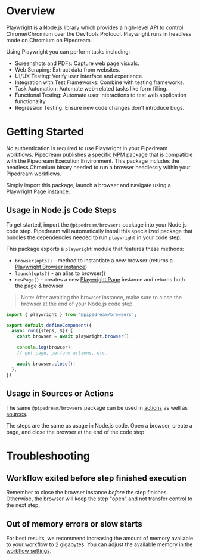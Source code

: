 # Overview

[Playwright](https://pptr.dev/) is a Node.js library which provides a high-level API to control Chrome/Chromium over the DevTools Protocol. Playwright runs in headless mode on Chromium on Pipedream.

Using Playwright you can perform tasks including:

* Screenshots and PDFs: Capture web page visuals.
* Web Scraping: Extract data from websites.
* UI/UX Testing: Verify user interface and experience.
* Integration with Test Frameworks: Combine with testing frameworks.
* Task Automation: Automate web-related tasks like form filling.
* Functional Testing: Automate user interactions to test web application functionality.
* Regression Testing: Ensure new code changes don't introduce bugs.

# Getting Started

No authentication is required to use Playwright in your Pipedream workflows. Pipedream publishes [a specific NPM package](https://www.npmjs.com/package/@pipedream/browsers) that is compatible with the Pipedream Execution Environment. This package includes the headless Chromium binary needed to run a browser headlessly within your Pipedream workflows.

Simply import this package, launch a browser and navigate using a Playwright Page instance.

## Usage in Node.js Code Steps

To get started, import the `@pipedream/browsers` package into your Node.js code step. Pipedream will automatically install this specialized package that bundles the dependencies needed to run `playwright` in your code step.

This package exports a `playwright` module that features these methods:

* `browser(opts?)` - method to instantiate a new browser (returns a [Playwright Browser instance](https://playwright.dev/docs/browsers))
* `launch(opts?)` - an alias to browser()
* `newPage()` - creates a new [Playwright Page](https://playwright.dev/docs/pages) instance and returns both the page & browser

> Note: After awaiting the browser instance, make sure to close the browser at the end of your Node.js code step.

```javascript
import { playwright } from '@pipedream/browsers';

export default defineComponent({
  async run({steps, $}) {
    const browser = await playwright.browser();
    
    console.log(browser)
    // get page, perform actions, etc.

    await browser.close();
  },
})
```

## Usage in Sources or Actions

The same `@pipedream/browsers` package can be used in [actions](https://pipedream.com/docs/components/quickstart/nodejs/actions/) as well as [sources](https://pipedream.com/docs/components/quickstart/nodejs/sources/).

The steps are the same as usage in Node.js code. Open a browser, create a page, and close the browser at the end of the code step.

# Troubleshooting

## Workflow exited before step finished execution

Remember to close the browser instance _before_ the step finishes. Otherwise, the browser will keep the step "open" and not transfer control to the next step.

## Out of memory errors or slow starts

For best results, we recommend increasing the amount of memory available to your workflow to 2 gigabytes. You can adjust the available memory in the [workflow settings](https://pipedream.com/docs/workflows/settings/#memory).
